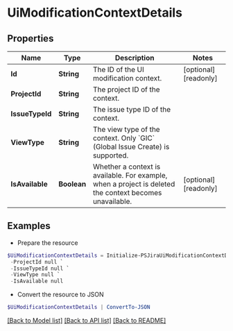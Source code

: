 # UiModificationContextDetails
## Properties

Name | Type | Description | Notes
------------ | ------------- | ------------- | -------------
**Id** | **String** | The ID of the UI modification context. | [optional] [readonly] 
**ProjectId** | **String** | The project ID of the context. | 
**IssueTypeId** | **String** | The issue type ID of the context. | 
**ViewType** | **String** | The view type of the context. Only &#x60;GIC&#x60; (Global Issue Create) is supported. | 
**IsAvailable** | **Boolean** | Whether a context is available. For example, when a project is deleted the context becomes unavailable. | [optional] [readonly] 

## Examples

- Prepare the resource
```powershell
$UiModificationContextDetails = Initialize-PSJiraUiModificationContextDetails  -Id null `
 -ProjectId null `
 -IssueTypeId null `
 -ViewType null `
 -IsAvailable null
```

- Convert the resource to JSON
```powershell
$UiModificationContextDetails | ConvertTo-JSON
```

[[Back to Model list]](../README.md#documentation-for-models) [[Back to API list]](../README.md#documentation-for-api-endpoints) [[Back to README]](../README.md)

